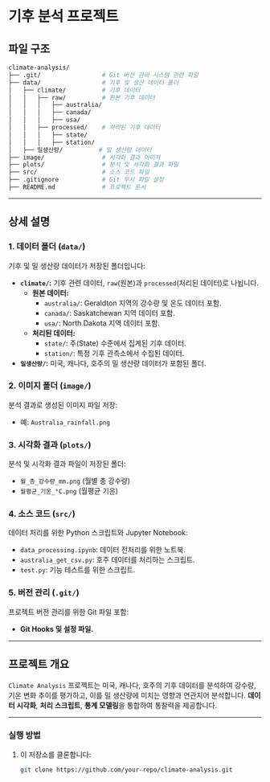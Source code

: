 # **기후 분석 프로젝트**

## **파일 구조**

```bash
climate-analysis/
├── .git/                 # Git 버전 관리 시스템 관련 파일
├── data/                 # 기후 및 생산 데이터 폴더
│   ├── climate/          # 기후 데이터
│   │   ├── raw/          # 원본 기후 데이터
│   │   │   ├── australia/
│   │   │   ├── canada/
│   │   │   ├── usa/
│   │   ├── processed/    # 처리된 기후 데이터
│   │   │   ├── state/
│   │   │   ├── station/
│   ├── 밀생산량/          # 밀 생산량 데이터
├── image/                # 시각화 결과 이미지
├── plots/                # 분석 및 시각화 결과 파일
├── src/                  # 소스 코드 파일
├── .gitignore            # Git 무시 파일 설정
├── README.md             # 프로젝트 문서
```
---

## **상세 설명**

### **1. 데이터 폴더 (`data/`)**
기후 및 밀 생산량 데이터가 저장된 폴더입니다:
- **`climate/`:** 기후 관련 데이터, `raw`(원본)과 `processed`(처리된 데이터)로 나뉩니다.
  - **원본 데이터:**
    - `australia/`: Geraldton 지역의 강수량 및 온도 데이터 포함.
    - `canada/`: Saskatchewan 지역 데이터 포함.
    - `usa/`: North Dakota 지역 데이터 포함.
  - **처리된 데이터:**
    - `state/`: 주(State) 수준에서 집계된 기후 데이터.
    - `station/`: 특정 기후 관측소에서 수집된 데이터.
- **`밀생산량/`:** 미국, 캐나다, 호주의 밀 생산량 데이터가 포함된 폴더.

### **2. 이미지 폴더 (`image/`)**
분석 결과로 생성된 이미지 파일 저장:
- 예: `Australia_rainfall.png`

### **3. 시각화 결과 (`plots/`)**
분석 및 시각화 결과 파일이 저장된 폴더:
- `월_총_강수량_mm.png` (월별 총 강수량)
- `월평균_기온_°C.png` (월평균 기온)

### **4. 소스 코드 (`src/`)**
데이터 처리를 위한 Python 스크립트와 Jupyter Notebook:
- `data_processing.ipynb`: 데이터 전처리를 위한 노트북.
- `australia_get_csv.py`: 호주 데이터를 처리하는 스크립트.
- `test.py`: 기능 테스트를 위한 스크립트.

### **5. 버전 관리 (`.git/`)**
프로젝트 버전 관리를 위한 Git 파일 포함:
- **Git Hooks 및 설정 파일.**

---

## **프로젝트 개요**

`Climate Analysis` 프로젝트는 미국, 캐나다, 호주의 기후 데이터를 분석하여 강수량, 기온 변화 추이를 평가하고, 이를 밀 생산량에 미치는 영향과 연관지어 분석합니다. **데이터 시각화**, **처리 스크립트**, **통계 모델링**을 통합하여 통찰력을 제공합니다.

---

### **실행 방법**

1. 이 저장소를 클론합니다:
   ```bash
   git clone https://github.com/your-repo/climate-analysis.git
    ```